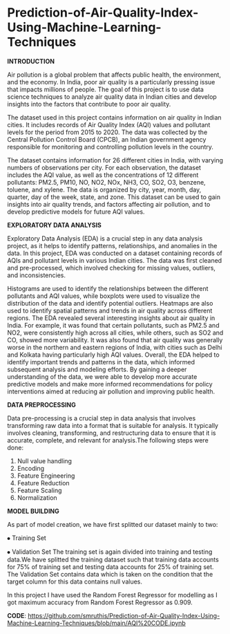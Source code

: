 # Prediction-of-Air-Quality-Index-Using-Machine-Learning-Techniques

**INTRODUCTION**

Air pollution is a global problem that affects public health, the environment, and the economy. In India, poor air quality is a particularly pressing issue that impacts millions of people. The goal of this project is to use data science techniques to analyze air quality data in Indian cities and develop insights into the factors that contribute to poor air quality.

The dataset used in this project contains information on air quality in Indian cities. It includes records of Air Quality Index (AQI) values and pollutant levels for the period from 2015 to 2020. The data was collected by the Central Pollution Control Board (CPCB), an Indian government agency responsible for monitoring and controlling pollution levels in the country.

The dataset contains information for 26 different cities in India, with varying numbers of observations per city. For each observation, the dataset includes the AQI value, as well as the concentrations of 12 different pollutants: PM2.5, PM10, NO, NO2, NOx, NH3, CO, SO2, O3, benzene, toluene, and xylene. The data is organized by city, year, month, day, quarter, day of the week, state, and zone. This dataset can be used to gain insights into air quality trends, and factors affecting air pollution, and to develop predictive models for future AQI values.

**EXPLORATORY DATA ANALYSIS**

Exploratory Data Analysis (EDA) is a crucial step in any data analysis project, as it helps to
identify patterns, relationships, and anomalies in the data. In this project, EDA was conducted on
a dataset containing records of AQIs and pollutant levels in various Indian cities. The data was
first cleaned and pre-processed, which involved checking for missing values, outliers, and
inconsistencies.

Histograms are used to identify the relationships between the different pollutants and AQI values,
while boxplots were used to visualize the distribution of the data and identify potential outliers.
Heatmaps are also used to identify spatial patterns and trends in air quality across different regions.
The EDA revealed several interesting insights about air quality in India. For example, it was found
that certain pollutants, such as PM2.5 and NO2, were consistently high across all cities, while
others, such as SO2 and CO, showed more variability. It was also found that air quality was
generally worse in the northern and eastern regions of India, with cities such as Delhi and Kolkata
having particularly high AQI values.
Overall, the EDA helped to identify important trends and patterns in the data, which informed
subsequent analysis and modeling efforts. By gaining a deeper understanding of the data, we were
able to develop more accurate predictive models and make more informed recommendations for
policy interventions aimed at reducing air pollution and improving public health.

**DATA PREPROCESSING**

Data pre-processing is a crucial step in data analysis that involves transforming raw data into a
format that is suitable for analysis. It typically involves cleaning, transforming, and restructuring
data to ensure that it is accurate, complete, and relevant for analysis.The following steps were done:

1. Null value handling
2. Encoding
3. Feature Engineering
4. Feature Reduction
5. Feature Scaling
6. Normalization

**MODEL BUILDING**

As part of model creation, we have first splitted our dataset mainly to two:

⦁ Training Set

⦁ Validation Set
The training set is again divided into training and testing data.We have splitted the training
dataset such that training data accounts for 75% of training set and testing data accounts for 25%
of training set.
The Validation Set contains data which is taken on the condition that the target column for this
data contains null values.

In this project I have used the Random Forest Regressor for modelling as I got maximum accuracy
from Random Forest Regressor as 0.909.


**CODE**: https://github.com/smruthis/Prediction-of-Air-Quality-Index-Using-Machine-Learning-Techniques/blob/main/AQI%20CODE.ipynb





